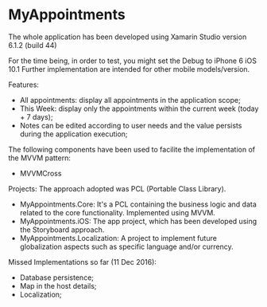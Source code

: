 # MyAppointments

The whole application has been developed using Xamarin Studio version 6.1.2 (build 44)

For the time being, in order to test, you might set the Debug to iPhone 6 iOS 10.1 Further implementation are intended for other mobile models/version.

Features:
- All appointments: display all appointments in the application scope;
- This Week: display only the appointments within the current week (today + 7 days);
- Notes can be edited according to user needs and the value persists during the application execution;

The following components have been used to facilite the implementation of the MVVM pattern:
- MVVMCross

Projects: The approach adopted was PCL (Portable Class Library).
- MyAppointments.Core: It's a PCL containing the business logic and data related to the core functionality. Implemented using MVVM. 
- MyAppointments.iOS: The app project, which has been developed using the Storyboard approach. 
- MyAppointments.Localization: A project to implement future globalization aspects such as specific language and/or currency.

Missed Implementations so far (11 Dec 2016):
- Database persistence;
- Map in the host details;
- Localization;
